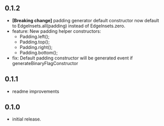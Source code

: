 ## 0.1.2
* **[Breaking change]** padding generator default constructor now default to EdgeInsets.all(padding) instead of EdgeInsets.zero.
* feature: New padding helper constructors:
  * Padding.left();
  * Padding.top();
  * Padding.right();
  * Padding.bottom();
* fix: Default padding constructor will be generated event if generateBinaryFlagConstructor

## 0.1.1
* readme improvements

## 0.1.0
* initial release.
